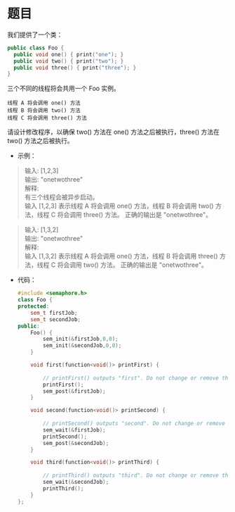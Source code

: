 # 题目
我们提供了一个类：
```C++
public class Foo {
  public void one() { print("one"); }
  public void two() { print("two"); }
  public void three() { print("three"); }
}
```

三个不同的线程将会共用一个 Foo 实例。

    线程 A 将会调用 one() 方法
    线程 B 将会调用 two() 方法
    线程 C 将会调用 three() 方法

请设计修改程序，以确保 two() 方法在 one() 方法之后被执行，three() 方法在 two() 方法之后被执行。

* 示例：
>输入: [1,2,3]<br>
输出: "onetwothree"<br>
解释: <br>
有三个线程会被异步启动。<br>
输入 [1,2,3] 表示线程 A 将会调用 one() 方法，线程 B 将会调用 two() 方法，线程 C 将会调用 three() 方法。
正确的输出是 "onetwothree"。



>输入: [1,3,2]<br>
输出: "onetwothree"<br>
解释: <br>
输入 [1,3,2] 表示线程 A 将会调用 one() 方法，线程 B 将会调用 three() 方法，线程 C 将会调用 two() 方法。
正确的输出是 "onetwothree"。

* 代码：
    ```C++
    #include <semaphore.h>
    class Foo {
    protected:
        sem_t firstJob;
        sem_t secondJob;
    public:
        Foo() {
            sem_init(&firstJob,0,0);
            sem_init(&secondJob,0,0);
        }

        void first(function<void()> printFirst) {
            
            // printFirst() outputs "first". Do not change or remove this line.
            printFirst();
            sem_post(&firstJob);
        }

        void second(function<void()> printSecond) {
            
            // printSecond() outputs "second". Do not change or remove this line.
            sem_wait(&firstJob);
            printSecond();
            sem_post(&secondJob);
        }

        void third(function<void()> printThird) {
            
            // printThird() outputs "third". Do not change or remove this line.
            sem_wait(&secondJob);
            printThird();
        }
    };

    ```